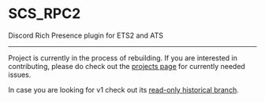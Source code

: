 # SCS_RPC2
Discord Rich Presence plugin for ETS2 and ATS
___

Project is currently in the process of rebuilding.
If you are interested in contributing, please do check out the [projects page](https://github.com/Tarasa24/SCS_RPC2/projects) for currently needed issues.

In case you are looking for v1 check out its [read-only historical branch](https://github.com/Tarasa24/SCS_RPC2/tree/v1).
